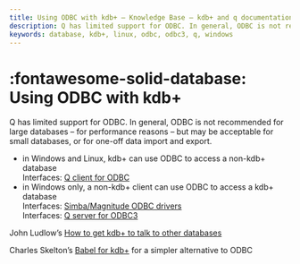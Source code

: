 ```yaml
---
title: Using ODBC with kdb+ – Knowledge Base – kdb+ and q documentation
description: Q has limited support for ODBC. In general, ODBC is not recommended for large databases (for performance reasons) but may be acceptable for small databases, or for one-off data import and export.
keywords: database, kdb+, linux, odbc, odbc3, q, windows
---
```

# :fontawesome-solid-database: Using ODBC with kdb+





Q has limited support for ODBC. In general, ODBC is not recommended for large databases – for performance reasons – but may be acceptable for small databases, or for one-off data import and export.

-   in Windows and Linux, kdb+ can use ODBC to access a non-kdb+ database  
<i class="far fa-hand-point-right"></i> Interfaces: [Q client for ODBC](../interfaces/q-client-for-odbc.md)
-   in Windows only, a non-kdb+ client can use ODBC to access a kdb+ database  
<i class="far fa-hand-point-right"></i> Interfaces: [Simba/Magnitude ODBC drivers](../interfaces/odbc-simba.md)  
<i class="far fa-hand-point-right"></i> Interfaces: [Q server for ODBC3 ](../interfaces/q-server-for-odbc3.md)

<i class="far fa-hand-point-right"></i> John Ludlow’s <i class="fab fa-github"></i> [How to get kdb+ to talk to other databases <i class="far fa-file-pdf"></i>](https://github.com/kxcontrib/jludlow/blob/master/docs/odbc.pdf)

<i class="far fa-hand-point-right"></i> Charles Skelton’s <i class="fab fa-github"></i> [Babel for kdb+](https://github.com/CharlesSkelton/babel) for a simpler alternative to ODBC


